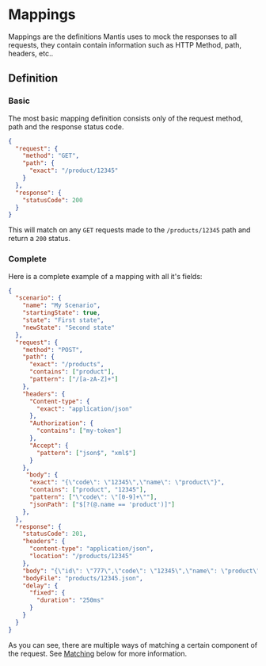 # Mappings

Mappings are the definitions Mantis uses to mock the responses to all requests, they contain contain information such as HTTP Method, path, headers, etc..

## Definition

### Basic 

The most basic mapping definition consists only of the request method, path and the response status code.

``` json
{
  "request": {
    "method": "GET",
    "path": {
      "exact": "/product/12345"
    }
  },
  "response": {
    "statusCode": 200
  }
}
```
This will match on any `GET` requests made to the `/products/12345` path and return a `200` status.

### Complete

Here is a complete example of a mapping with all it's fields:

``` json
{
  "scenario": {
    "name": "My Scenario",
    "startingState": true,
    "state": "First state",
    "newState": "Second state"
  },
  "request": {
    "method": "POST",
    "path": {
      "exact": "/products",
      "contains": ["product"],
      "pattern": ["/[a-zA-Z]+"]
    },
    "headers": {
      "Content-type": {
        "exact": "application/json"
      },
      "Authorization": {
        "contains": ["my-token"]
      },
      "Accept": {
        "pattern": ["json$", "xml$"]
      }
    },
     "body": {
      "exact": "{\"code\": \"12345\",\"name\": \"product\"}",
      "contains": ["product", "12345"],
      "pattern": ["\"code\": \"[0-9]+\""],
      "jsonPath": ["$[?(@.name == 'product')]"]
    },
  },
  "response": {
    "statusCode": 201,
    "headers": {
      "content-type": "application/json",
      "location": "/products/12345"
    },
    "body": "{\"id\": \"777\",\"code\": \"12345\",\"name\": \"product\"}",
    "bodyFile": "products/12345.json",
    "delay": {
      "fixed": {
        "duration": "250ms"
      }
    }
  }
}
```

As you can see, there are multiple ways of matching a certain component of the request. See [Matching](#matching) below for more information.

